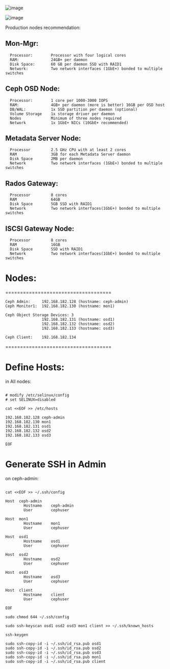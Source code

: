 ![image](https://github.com/falahatme/ceph/assets/7458874/5d776b72-8f2d-4dd3-8a9a-18c9e40d05a9)

![image](https://github.com/falahatme/ceph/assets/7458874/788d19ad-a9ec-4757-be2d-17ce78b5dccc)


Production nodes recommendation:

## Mon-Mgr:
```
  Processor:        Processor with four logical cores
  RAM:              24GB+ per daemon
  Disk Space:       60 GB per daemon SSD with RAID1
  Network:          Two network interfaces (1GbE+) bonded to multiple switches
```

## Ceph OSD Node:
```
  Processor:        1 core per 1000-3000 IOPS
  RAM:              4GB+ per daemon (more is better) 16GB per OSD host
  DB/WAL:           1x SSD partition per daemon (optional)
  Volume Storage    1x storage driver per daemon
  Nodes             Minimum of three nodes required
  Network           1x 1GbE+ NICs (10GbE+ recommended)
```

## Metadata Server Node:
```
  Processor         2.5 GHz CPU with at least 2 cores
  RAM               3GB for each Metadata Server daemon
  Disk Space        2MB per daemon
  Network           Two network interfaces (1GbE+) bonded to multiple switches
```

## Rados Gateway:
```
  Processor         8 cores
  RAM               64GB
  Disk Space        5GB SSD with RAID1
  Network           Two network interfaces(1GbE+) bonded to multiple switches
```

## ISCSI Gateway Node:
```
  Processor         8 cores
  RAM               16GB
  Disk Space        SSD with RAID1
  Network           Two network interfaces(1GbE+) bonded to multiple switches
```


# Nodes:

====================================

    Ceph Admin:     192.168.182.128 (hostname: ceph-admin)
    Ceph Monitor1:  192.168.182.130 (hostname: mon1)
    
    Ceph Object Storage Devices: 3
                    192.168.182.131 (hostname: osd1)
                    192.168.182.132 (hostname: osd2)
                    192.168.182.133 (hostname: osd3)

    Ceph Client:    192.168.182.134

====================================

# Define Hosts:

in All nodes:

```

# modify /etc/selinux/config
# set SELINUX=disabled

cat <<EOF >> /etc/hosts

192.168.182.128 ceph-admin
192.168.182.130 mon1
192.168.182.131 osd1
192.168.182.132 osd2
192.168.182.133 osd3

EOF

```

# Generate SSH in Admin

on ceph-admin:

```

cat <<EOF >> ~/.ssh/config

Host  ceph-admin
        Hostname    ceph-admin
        User        cephuser

Host  mon1
        Hostname    mon1
        User        cephuser

Host  osd1
        Hostname    osd1
        User        cephuser

Host  osd2
        Hostname    osd2
        User        cephuser

Host  osd3
        Hostname    osd3
        User        cephuser

Host  client
        Hostname    client
        User        cephuser

EOF

sudo chmod 644 ~/.ssh/config

sudo ssh-keyscan osd1 osd2 osd3 mon1 client >> ~/.ssh/known_hosts

ssh-keygen

sudo ssh-copy-id -i ~/.ssh/id_rsa.pub osd1
sudo ssh-copy-id -i ~/.ssh/id_rsa.pub osd2
sudo ssh-copy-id -i ~/.ssh/id_rsa.pub osd3
sudo ssh-copy-id -i ~/.ssh/id_rsa.pub mon1
sudo ssh-copy-id -i ~/.ssh/id_rsa.pub client




```
